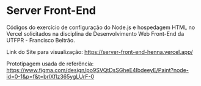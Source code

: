 # Server Front-End
Códigos do exercício de configuração do Node.js e hospedagem HTML no Vercel solicitados na disciplina de Desenvolvimento Web Front-End da UTFPR - Francisco Beltrão.

Link do Site para visualização: https://server-front-end-henna.vercel.app/

Prototipagem usada de referência: https://www.figma.com/design/po9SVQtDsSGheE4lbdeeyE/Paint?node-id=0-1&p=f&t=brlXflz365ygLUrF-0
